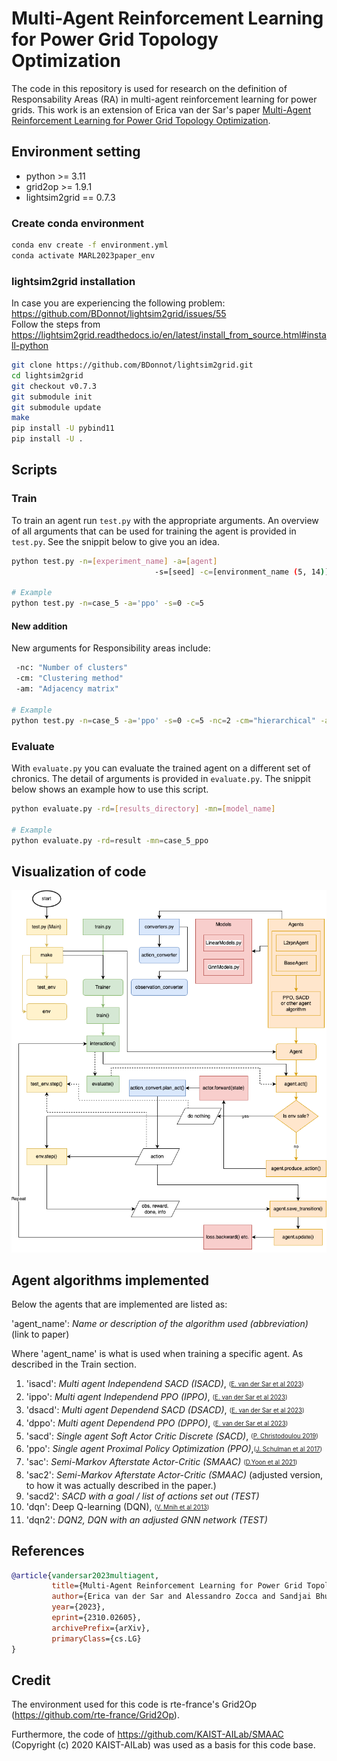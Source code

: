 # Multi-Agent Reinforcement Learning for Power Grid Topology Optimization
The code in this repository is used for research on the definition of Responsability Areas (RA) in multi-agent reinforcement learning for power grids. This work is an extension of Erica van der Sar's paper [Multi-Agent Reinforcement Learning for Power Grid Topology Optimization](https://doi.org/10.48550/arXiv.2310.02605).

## Environment setting
- python >= 3.11  
- grid2op >= 1.9.1 
- lightsim2grid == 0.7.3 

### Create conda environment
```sh
conda env create -f environment.yml
conda activate MARL2023paper_env
```

### lightsim2grid installation
In case you are experiencing the following problem:\
https://github.com/BDonnot/lightsim2grid/issues/55 \
Follow the steps from https://lightsim2grid.readthedocs.io/en/latest/install_from_source.html#install-python
```sh
git clone https://github.com/BDonnot/lightsim2grid.git
cd lightsim2grid
git checkout v0.7.3
git submodule init
git submodule update
make
pip install -U pybind11
pip install -U .
```

## Scripts
### Train
To train an agent run `test.py` with the appropriate arguments.
An overview of all arguments that can be used for training the agent is provided in `test.py`. 
See the snippit below to give you an idea.
```sh
python test.py -n=[experiment_name] -a=[agent] 
                                -s=[seed] -c=[environment_name (5, 14)]

# Example
python test.py -n=case_5 -a='ppo' -s=0 -c=5 
```
#### New addition
New arguments for Responsibility areas include:
```sh
 -nc: "Number of clusters"
 -cm: "Clustering method"
 -am: "Adjacency matrix"

# Example
python test.py -n=case_5 -a='ppo' -s=0 -c=5 -nc=2 -cm="hierarchical" -am="congestion"
```

### Evaluate
With `evaluate.py` you can evaluate the trained agent on a different set of chronics.
The detail of arguments is provided in `evaluate.py`. The snippit below shows an example how to use this script.
```sh
python evaluate.py -rd=[results_directory] -mn=[model_name]

# Example
python evaluate.py -rd=result -mn=case_5_ppo
```

## Visualization of code
![FlowChart of Code](/images/MARL_flowchart.png?raw=true "Flow chart of Code")

## Agent algorithms implemented
Below the agents that are implemented are listed as: 

'agent_name': _Name or description of the algorithm used (abbreviation)_ (link to paper)

Where 'agent_name' is what is used when training a specific agent. As described in the Train section.

1. 'isacd': _Multi agent Independend SACD (ISACD)_, <sub><sup>([E. van der Sar et al 2023](https://doi.org/10.48550/arXiv.1910.07207)) </sub></sup>
1. 'ippo': _Multi agent Independend PPO (IPPO)_, <sub><sup>([E. van der Sar et al 2023](https://doi.org/10.48550/arXiv.1910.07207)) </sub></sup>
1. 'dsacd': _Multi agent Dependend SACD (DSACD)_, <sub><sup>([E. van der Sar et al 2023](https://doi.org/10.48550/arXiv.1910.07207)) </sub></sup>
1. 'dppo': _Multi agent Dependend PPO (DPPO)_, <sub><sup>([E. van der Sar et al 2023](https://doi.org/10.48550/arXiv.1910.07207)) </sub></sup>
1. 'sacd': _Single agent Soft Actor Critic Discrete (SACD)_, <sub><sup>([P. Christodoulou 2019](https://doi.org/10.48550/arXiv.1910.07207)) </sub></sup>
1. 'ppo': _Single agent Proximal Policy Optimization (PPO)_,<sub><sup>([J. Schulman et al 2017](https://doi.org/10.48550/arXiv.1707.06347)) </sub></sup>
1. 'sac': _Semi-Markov Afterstate Actor-Critic (SMAAC)_ <sub><sup>([D.Yoon et al 2021](https://openreview.net/pdf?id=LmUJqB1Cz8)) </sub></sup>
1. 'sac2': _Semi-Markov Afterstate Actor-Critic (SMAAC)_  (adjusted version, to how it was actually described in the paper.)
1. 'sacd2': _SACD with a goal / list of actions set out (TEST)_
1. 'dqn': Deep Q-learning (DQN), <sub><sup>([V. Mnih et al 2013](https://doi.org/10.48550/arXiv.1312.5602)) </sub></sup>
1. 'dqn2': _DQN2, DQN with an adjusted GNN network (TEST)_


## References
```bibtex
@article{vandersar2023multiagent,
         title={Multi-Agent Reinforcement Learning for Power Grid Topology Optimization}, 
         author={Erica van der Sar and Alessandro Zocca and Sandjai Bhulai},
         year={2023},
         eprint={2310.02605},
         archivePrefix={arXiv},
         primaryClass={cs.LG}
}
```

## Credit
The environment used for this code is rte-france's Grid2Op (https://github.com/rte-france/Grid2Op).

Furthermore, the code of https://github.com/KAIST-AILab/SMAAC (Copyright (c) 2020 KAIST-AILab) was used as a basis for this code base.
